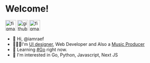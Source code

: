 # Welcome!
<a href="https://www.figma.com/@raef" target="_blank"><img height="34"  src="https://user-images.githubusercontent.com/25181517/189715289-df3ee512-6eca-463f-a0f4-c10d94a06b2f.png" alt="figma"/></a> <img height="34"  src="https://user-images.githubusercontent.com/25181517/192108374-8da61ba1-99ec-41d7-80b8-fb2f7c0a4948.png" alt="github"/> <img height="34"  src="https://user-images.githubusercontent.com/25181517/192108891-d86b6220-e232-423a-bf5f-90903e6887c3.png" alt="figma"/> 

- 👋 Hi, @iamraef
- 🧑🏻‍💻I'm [UI designer](https://www.figma.com/@raef), Web Developer and Also a [Music Producer](https://soundcloud.com/ra-f)
- 🎯 Learning [#Go](https://github.com/golang/go) right now.
- 👀 I'm interested in Go, Python, Javascript, Next JS
